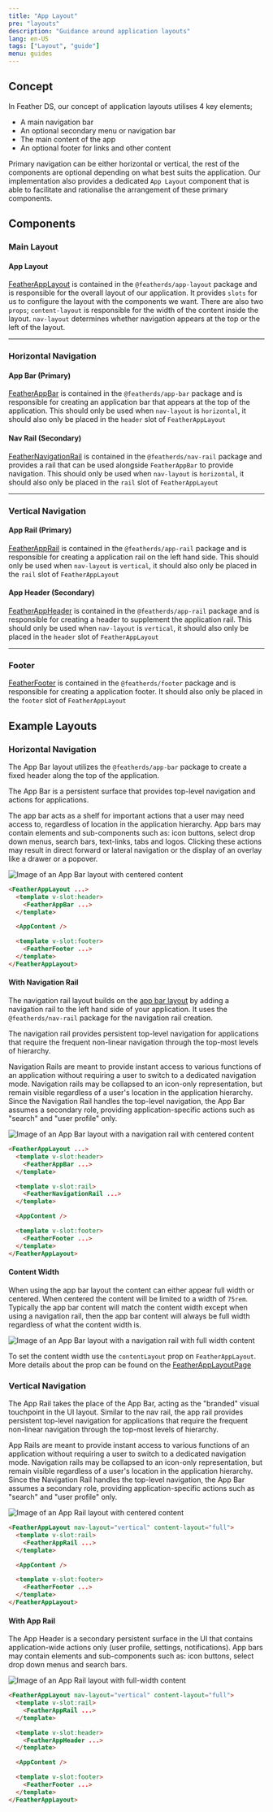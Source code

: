 ```yaml
---
title: "App Layout"
pre: "layouts"
description: "Guidance around application layouts"
lang: en-US
tags: ["Layout", "guide"]
menu: guides
---
```


## Concept

In Feather DS, our concept of application layouts utilises 4 key elements;

- A main navigation bar
- An optional secondary menu or navigation bar
- The main content of the app
- An optional footer for links and other content

Primary navigation can be either horizontal or vertical, the rest of the components are optional depending on what best suits the application. Our implementation also provides a dedicated `App Layout` component that is able to facilitate and rationalise the arrangement of these primary components.

## Components

### Main Layout

#### App Layout

[FeatherAppLayout](/Components/AppLayout/) is contained in the `@featherds/app-layout` package and is responsible for the overall layout of our application. It provides `slots` for us to configure the layout with the components we want. There are also two `props`; `content-layout` is responsible for the width of the content inside the layout. `nav-layout` determines whether navigation appears at the top or the left of the layout.

---

### Horizontal Navigation

#### **App Bar** (Primary)

[FeatherAppBar](/Components/AppBar/) is contained in the `@featherds/app-bar` package and is responsible for creating an application bar that appears at the top of the application. This should only be used when `nav-layout` is `horizontal`, it should also only be placed in the `header` slot of `FeatherAppLayout`

#### **Nav Rail** (Secondary)

[FeatherNavigationRail](/Components/NavigationRail/) is contained in the `@featherds/nav-rail` package and provides a rail that can be used alongside `FeatherAppBar` to provide navigation. This should only be used when `nav-layout` is `horizontal`, it should also only be placed in the `rail` slot of `FeatherAppLayout`

---

### Vertical Navigation

#### **App Rail** (Primary)

[FeatherAppRail](/Components/AppRail/) is contained in the `@featherds/app-rail` package and is responsible for creating a application rail on the left hand side. This should only be used when `nav-layout` is `vertical`, it should also only be placed in the `rail` slot of `FeatherAppLayout`

#### **App Header** (Secondary)

[FeatherAppHeader](/Components/AppRail/#appheader) is contained in the `@featherds/app-rail` package and is responsible for creating a header to supplement the application rail. This should only be used when `nav-layout` is `vertical`, it should also only be placed in the `header` slot of `FeatherAppLayout`

---

### Footer

[FeatherFooter](/Components/Footer/) is contained in the `@featherds/footer` package and is responsible for creating a application footer. It should also only be placed in the `footer` slot of `FeatherAppLayout`

## Example Layouts

### Horizontal Navigation

The App Bar layout utilizes the `@featherds/app-bar` package to create a fixed header along the top of the application.

The App Bar is a persistent surface that provides top-level navigation and actions for applications.

The app bar acts as a shelf for important actions that a user may need access to, regardless of location in the application hierarchy. App bars may contain elements and sub-components such as: icon buttons, select drop down menus, search bars, text-links, tabs and logos. Clicking these actions may result in direct forward or lateral navigation or the display of an overlay like a drawer or a popover.

![Image of an App Bar layout with centered content](./images/light--app-bar--center-content.png "App Bar Layout")

```html
<FeatherAppLayout ...>
  <template v-slot:header>
    <FeatherAppBar ...>
  </template>

  <AppContent />

  <template v-slot:footer>
    <FeatherFooter ...>
  </template>
</FeatherAppLayout>
```

#### With Navigation Rail

The navigation rail layout builds on the [app bar layout](#app-bar) by adding a navigation rail to the left hand side of your application. It uses the `@featherds/nav-rail` package for the navigation rail creation.

The navigation rail provides persistent top-level navigation for applications that require the frequent non-linear navigation through the top-most levels of hierarchy.

Navigation Rails are meant to provide instant access to various functions of an application without requiring a user to switch to a dedicated navigation mode. Navigation rails may be collapsed to an icon-only representation, but remain visible regardless of a user's location in the application hierarchy. Since the Navigation Rail handles the top-level navigation, the App Bar assumes a secondary role, providing application-specific actions such as "search" and "user profile" only.

![Image of an App Bar layout with a navigation rail with centered content](./images/light--app-bar-with-rail--center-content.png "App Bar Layout")

```html
<FeatherAppLayout ...>
  <template v-slot:header>
    <FeatherAppBar ...>
  </template>

  <template v-slot:rail>
    <FeatherNavigationRail ...>
  </template>

  <AppContent />

  <template v-slot:footer>
    <FeatherFooter ...>
  </template>
</FeatherAppLayout>
```

#### Content Width

When using the app bar layout the content can either appear full width or centered. When centered the content will be limited to a width of `75rem`. Typically the app bar content will match the content width except when using a navigation rail, then the app bar content will always be full width regardless of what the content width is.

![Image of an App Bar layout with a navigation rail with full width content](./images/light--app-bar-with-rail--full-width-content.png "App Bar Layout")

To set the content width use the `contentLayout` prop on `FeatherAppLayout`. More details about the prop can be found on the [FeatherAppLayoutPage](/Components/AppLayout/#props)

### Vertical Navigation

The App Rail takes the place of the App Bar, acting as the "branded" visual touchpoint in the UI layout. Similar to the nav rail, the app rail provides persistent top-level navigation for applications that require the frequent non-linear navigation through the top-most levels of hierarchy.

App Rails are meant to provide instant access to various functions of an application without requiring a user to switch to a dedicated navigation mode. Navigation rails may be collapsed to an icon-only representation, but remain visible regardless of a user's location in the application hierarchy. Since the Navigation Rail handles the top-level navigation, the App Bar assumes a secondary role, providing application-specific actions such as "search" and "user profile" only.

![Image of an App Rail layout with centered content](./images/light--app-rail--center-content.png "App Rail Layout")

```html
<FeatherAppLayout nav-layout="vertical" content-layout="full">
  <template v-slot:rail>
    <FeatherAppRail ...>
  </template>

  <AppContent />

  <template v-slot:footer>
    <FeatherFooter ...>
  </template>
</FeatherAppLayout>
```

#### With App Rail

The App Header is a secondary persistent surface in the UI that contains application-wide actions only (user profile, settings, notifications). App bars may contain elements and sub-components such as: icon buttons, select drop down menus and search bars.

![Image of an App Rail layout with full-width content](./images/light--app-rail--full-width-content.png "App Rail Layout")

```html
<FeatherAppLayout nav-layout="vertical" content-layout="full">
  <template v-slot:rail>
    <FeatherAppRail ...>
  </template>

  <template v-slot:header>
    <FeatherAppHeader ...>
  </template>

  <AppContent />

  <template v-slot:footer>
    <FeatherFooter ...>
  </template>
</FeatherAppLayout>
```
